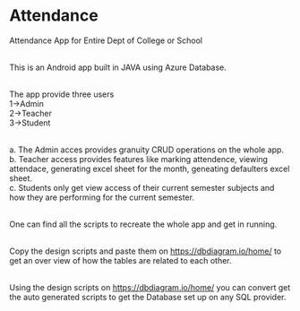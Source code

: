 # Attendance
Attendance App for Entire Dept of College or School


<br/>This is an Android app built in JAVA using Azure Database.

<br/> The app provide three users 
<br/> 1->Admin
<br/> 2->Teacher
<br/> 3->Student

<br/>a. The Admin acces provides granuity CRUD operations on the whole app.
<br/>b. Teacher access provides features like marking attendence, viewing attendace, generating excel sheet for the month, geneating defaulters excel sheet.
<br/>c. Students only get view access of their current semester subjects and how they are performing for the current semester.

<br/>One can find all the scripts to recreate the whole app and get in running.

<br/>Copy the design scripts and paste them on https://dbdiagram.io/home/ to get an over view of how the tables are related to each other.

<br/>Using the design scripts on https://dbdiagram.io/home/ you can convert get the auto generated scripts to get the Database set up on any SQL provider.

